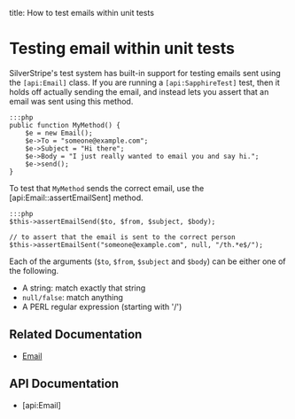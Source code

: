title: How to test emails within unit tests

# Testing email within unit tests

SilverStripe's test system has built-in support for testing emails sent using the `[api:Email]` class. If you are 
running a `[api:SapphireTest]` test, then it holds off actually sending the email, and instead lets you assert that an 
email was sent using this method.

	:::php
	public function MyMethod() {
		$e = new Email();
		$e->To = "someone@example.com";
		$e->Subject = "Hi there";
		$e->Body = "I just really wanted to email you and say hi.";
		$e->send();
	}

To test that `MyMethod` sends the correct email, use the [api:Email::assertEmailSent] method.

	:::php
	$this->assertEmailSend($to, $from, $subject, $body);

	// to assert that the email is sent to the correct person
	$this->assertEmailSent("someone@example.com", null, "/th.*e$/");


Each of the arguments (`$to`, `$from`, `$subject` and `$body`) can be either one of the following.

* A string: match exactly that string
* `null/false`: match anything
* A PERL regular expression (starting with '/')

## Related Documentation

* [Email](/developer_guides/email)

## API Documentation

* [api:Email]

